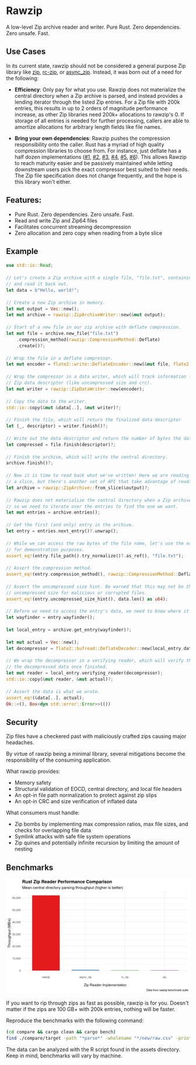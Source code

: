 # Rawzip

A low-level Zip archive reader and writer. Pure Rust. Zero dependencies. Zero unsafe. Fast.

## Use Cases

In its current state, rawzip should not be considered a general purpose Zip library like [zip](https://crates.io/crates/zip), [rc-zip](https://crates.io/crates/rc-zip), or [async_zip](https://crates.io/crates/async-zip). Instead, it was born out of a need for the following:

- **Efficiency**: Only pay for what you use. Rawzip does not materialize the central directory when a Zip archive is parsed, and instead provides a lending iterator through the listed Zip entries. For a Zip file with 200k entries, this results in up to 2 orders of magnitude performance increase, as other Zip libraries need 200k+ allocations to rawzip's 0. If storage of all entries is needed for further processing, callers are able to amortize allocations for arbitrary length fields like file names.

- **Bring your own dependencies**: Rawzip pushes the compression responsibility onto the caller. Rust has a myriad of high quality compression libraries to choose from. For instance, just deflate has a half dozen implementations ([#1](https://crates.io/crates/libdeflater), [#2](https://crates.io/crates/miniz_oxide), [#3](https://crates.io/crates/zune-inflate), [#4](https://crates.io/crates/libz-ng-sys), [#5](https://crates.io/crates/zlib-rs), [#6](https://crates.io/crates/cloudflare-zlib-sys)). This allows Rawzip to reach maturity easier and be passively maintained while letting downstream users pick the exact compressor best suited to their needs. The Zip file specification does not change frequently, and the hope is this library won't either.

## Features:

- Pure Rust. Zero dependencies. Zero unsafe. Fast.
- Read and write Zip and Zip64 files
- Facilitates concurrent streaming decompression
- Zero allocation and zero copy when reading from a byte slice

## Example

```rust
use std::io::Read;

// Let's create a Zip archive with a single file, "file.txt", containing the text "Hello, world!"
// and read it back out.
let data = b"Hello, world!";

// Create a new Zip archive in memory.
let mut output = Vec::new();
let mut archive = rawzip::ZipArchiveWriter::new(&mut output);

// Start of a new file in our zip archive with deflate compression.
let mut file = archive.new_file("file.txt")
    .compression_method(rawzip::CompressionMethod::Deflate)
    .create()?;

// Wrap the file in a deflate compressor.
let mut encoder = flate2::write::DeflateEncoder::new(&mut file, flate2::Compression::default());

// Wrap the compressor in a data writer, which will track information for the
// Zip data descriptor (like uncompressed size and crc).
let mut writer = rawzip::ZipDataWriter::new(encoder);

// Copy the data to the writer.
std::io::copy(&mut &data[..], &mut writer)?;

// Finish the file, which will return the finalized data descriptor
let (_, descriptor) = writer.finish()?;

// Write out the data descriptor and return the number of bytes the data compressed to.
let compressed = file.finish(descriptor)?;

// Finish the archive, which will write the central directory.
archive.finish()?;

// Now it is time to read back what we've written! Here we are reading from
// a slice, but there's another set of API that take advantage of reading from a file.
let archive = rawzip::ZipArchive::from_slice(&output)?;

// Rawzip does not materialize the central directory when a Zip archive is parsed,
// so we need to iterate over the entries to find the one we want.
let mut entries = archive.entries();

// Get the first (and only) entry in the archive.
let entry = entries.next_entry()?.unwrap();

// While we can access the raw bytes of the file name, let's use the normalized path
// for demonstration purposes.
assert_eq!(entry.file_path().try_normalize()?.as_ref(), "file.txt");

// Assert the compression method.
assert_eq!(entry.compression_method(), rawzip::CompressionMethod::Deflate);

// Assert the uncompressed size hint. Be warned that this may not be the actual,
// uncompressed size for malicious or corrupted files.
assert_eq!(entry.uncompressed_size_hint(), data.len() as u64);

// Before we need to access the entry's data, we need to know where it is in the archive.
let wayfinder = entry.wayfinder();

let local_entry = archive.get_entry(wayfinder)?;

let mut actual = Vec::new();
let decompressor = flate2::bufread::DeflateDecoder::new(local_entry.data());

// We wrap the decompressor in a verifying reader, which will verify the size and CRC of
// the decompressed data once finished.
let mut reader = local_entry.verifying_reader(decompressor);
std::io::copy(&mut reader, &mut actual)?;

// Assert the data is what we wrote.
assert_eq!(&data[..], actual);
Ok::<(), Box<dyn std::error::Error>>(())
```

## Security

Zip files have a checkered past with maliciously crafted zips causing major headaches.

By virtue of rawzip being a minimal library, several mitigations become the responsibility of the consuming application.

What rawzip provides:

- Memory safety
- Structural validation of EOCD, central directory, and local file headers
- An opt-in file path normalization to protect against zip slips
- An opt-in CRC and size verification of inflated data

What consumers must handle:

- Zip bombs by implementing max compression ratios, max file sizes, and checks for overlapping file data
- Symlink attacks with safe file system operations
- Zip quines and potentially infinite recursion by limiting the amount of nesting

## Benchmarks

![Chart depicting rawzip performance of parsing through the central directory compared to other Rust zip implementations (view image on github if reading on docs.rs)](assets/rawzip-performance-comparison.png)

If you want to rip through zips as fast as possible, rawzip is for you. Doesn't matter if the zips are 100 GB+ with 200k entries, nothing will be faster.

Reproduce the benchmarks with the following command:

```bash
(cd compare && cargo clean && cargo bench)
find ./compare/target -path "*parse*" -wholename "*/new/raw.csv" -print0 | xargs -0 xsv cat rows > assets/rawzip-benchmark-data.csv
```

The data can be analyzed with the R script found in the assets directory. Keep in mind, benchmarks will vary by machine.
